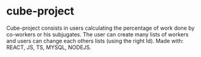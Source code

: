 # cube-project
Cube-project consists in users calculating the percentage of work done by co-workers or his subjugates. The user can create many lists of workers and users can change each others lists (using the right Id). Made with: REACT, JS, TS, MYSQL, NODEJS.
